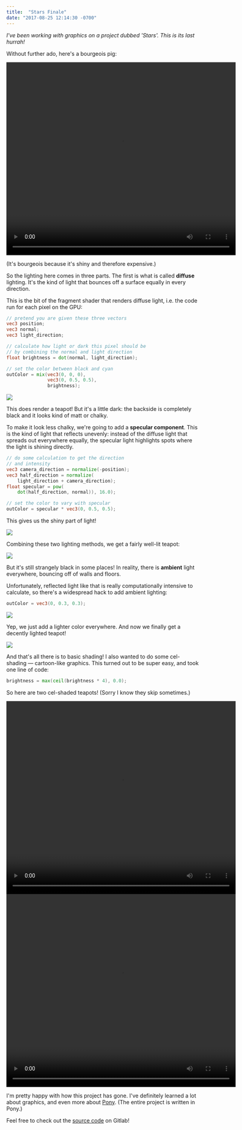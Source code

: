 ```yaml
---
title:  "Stars Finale"
date: "2017-08-25 12:14:30 -0700"
---
```


*I've been working with graphics on a project dubbed 'Stars'.
This is its last hurrah!*

Without further ado, here's a bourgeois pig:

<video width="600" height="504" autoplay loop> <source src="/videos/stars-11.ogv" type='video/ogg; codecs="theora, vorbis"'> </video>

(It's bourgeois because it's shiny and therefore expensive.)

So the lighting here comes in three parts. The first is what is called **diffuse** lighting.
It's the kind of light that bounces off a surface equally in every direction.

This is the bit of the fragment shader that renders diffuse light, i.e. the
code run for each pixel on the GPU:

```glsl
// pretend you are given these three vectors
vec3 position;
vec3 normal;
vec3 light_direction;

// calculate how light or dark this pixel should be
// by combining the normal and light direction
float brightness = dot(normal, light_direction);

// set the color between black and cyan
outColor = mix(vec3(0, 0, 0),
               vec3(0, 0.5, 0.5),
               brightness);

```

![](/images/just-diffuse-teapot.png)

This does render a teapot! But it's a little
dark: the backside is completely black and it
looks kind of matt or chalky.

To make it look less chalky, we're going to add
a **specular component**. This is the kind of light
that reflects unevenly: instead of the diffuse light
that spreads out everywhere equally, the specular
light highlights spots where the light is shining
directly.

```glsl
// do some calculation to get the direction
// and intensity
vec3 camera_direction = normalize(-position);
vec3 half_direction = normalize(
    light_direction + camera_direction);
float specular = pow(
    dot(half_direction, normal)), 16.0);

// set the color to vary with specular
outColor = specular * vec3(0, 0.5, 0.5);
```

This gives us the shiny part of light!

![](/images/just-specular-teapot.png)

Combining these two lighting methods, we get a fairly well-lit teapot:

![](/images/added-teapot.png)

But it's still strangely black in some places!
In reality, there is **ambient** light everywhere, bouncing off
of walls and floors.

Unfortunately, reflected light like that is really computationally
intensive to calculate, so there's a widespread hack to add ambient
lighting:

```glsl
outColor = vec3(0, 0.3, 0.3);
```

![](/images/teapot-ambient.png)

Yep, we just add a lighter color everywhere. And now we finally get a decently lighted teapot!

![](/images/realistic-teapot.png)

And that's all there is to basic shading! I also wanted to do some cel-shading — cartoon-like graphics. This turned out to be super easy, and took one line of code:

```glsl
brightness = max(ceil(brightness * 4), 0.0);
```

So here are two cel-shaded teapots! (Sorry I know they skip sometimes.)

<video width="600" height="504" autoplay loop> <source src="/videos/stars-13.ogv" type='video/ogg; codecs="theora, vorbis"'> </video>
<video width="600" height="504" autoplay loop> <source src="/videos/stars-12.ogv" type='video/ogg; codecs="theora, vorbis"'> </video>

I'm pretty happy with how this project has gone.
I've definitely learned a lot about graphics, and even
more about [Pony](http://www.ponylang.org/discover). (The
entire project is written in Pony.)

Feel free to check out the [source code](https://gitlab.com/charlesetc/Stars) on Gitlab!
